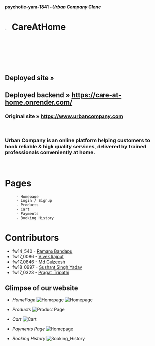 

#### psychotic-yam-1841 - _Urban Company Clone_
# <img src="https://github.com/pragati-tripathi05/psychotic-yam-1841/blob/master/frontend/public/careAtHome.png" width="3%" /> **CareAtHome**

## Deployed site »<a href=""> </a>
## Deployed backend » https://care-at-home.onrender.com/
### Original site » https://www.urbancompany.com
<br />

### Urban Company is an online platform helping customers to book reliable & high quality services, delivered by trained professionals conveniently at home.

<br/>

# Pages

         - Homepage
         - Login / Signup
         - Products
         - Cart
         - Payments
         - Booking History

# Contributors

- fw14_540 - <a href="https://github.com/ramanabandapu"> Ramana Bandapu </a>
- fw17_0086 - <a href="https://github.com/vkrajput26"> Vivek Rajput </a>
- fw17_0846 - <a href="https://github.com/Md-Gulzeesh"> Md Gulzeesh </a>
- fw18_0997 - <a href="https://github.com/HackerSushant76"> Sushant Singh Yadav </a>
- fw17_0323 - <a href="https://github.com/pragati-tripathi05"> Pragati Tripathi </a>

## Glimpse of our website

- _HomePage_
![Homepage](https://github.com/pragati-tripathi05/psychotic-yam-1841/blob/master/frontend/public/1.png)
![Homepage](https://github.com/pragati-tripathi05/psychotic-yam-1841/blob/master/frontend/public/2.png)

- _Products_
![Product Page](https://github.com/pragati-tripathi05/psychotic-yam-1841/blob/master/frontend/public/3.png)

- _Cart_
![Cart]()

- _Payments Page_
![Homepage](https://github.com/pragati-tripathi05/psychotic-yam-1841/blob/master/frontend/public/5.png)

- _Booking History_
![Booking_History]()
